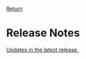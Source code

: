[Return](../../index.md)

# Release Notes
[Updates in the latest release.](../documents/ReleaseNoteUseCaseENG.md)
